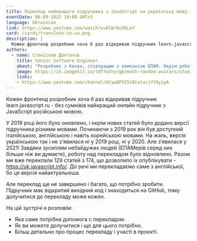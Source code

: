 ```yaml
---
title: Переклад найкращого підручника з JavaScript на українську мову.
eventDate: 06-09-2022 18:00 GMT+3
language: Ukrainian
link: https://www.youtube.com/watch?v=DlWrKu56LeY
card: /cards/translate-to-ua.png
description: |
  Кожен фронтенд розробник хоча б раз відкривав підручник learn.javascript.ru - без сумнівів найкращий онлайн підручник з JavaScript російською мовою. У 2019 році його було оновлено, і окрім нових статей було додано версії підручника різними мовами. Починаючи з 2019 рок він був доступний італійською, англійською і навіть корейською мовами. На жаль, версія українською так і не з'явилася ні у 2019 році, ні у 2020. Але з’явилася у 2021! Завдяки зусиллям небайдужих людей (ЕПАМерів серед них більше ніж ви думаєте), роботу над перекладом було відновлено. Разом ми вже переклали 129 статей з 174, що дозволило їх опублікувати - https://uk.javascript.info/. До речі ми перекладаємо саме з англійської, бо ця версія найактуальніша. Але переклад ще не завершено і багато, що потрібно зробити. Підручник має відкритий вихідний код і знаходиться на GitHub, тому долучитися до перекладу може кожен.
authors:
  - name: Станіслав Долгачов
    title: Senior Software Engineer
    about: "Розробник з Києва, співпрацюю з компанією ЕПАМ. Окрім роботи на проєктах займаюсь створенням навчальних програм. Моє гасло у: нормально робиш - нормально буде."
    image: https://ik.imagekit.io/tdf7wfnyrgb/math-random-avatars/stanislav-dolgachov_OIAJw94gv.png?updatedAt=1654521432267&tr=w-200,h-200,fo-face
    links:
    - https://www.youtube.com/channel/UCyw8PVI5iQtxtucjYY4yiyA
---
```


Кожен фронтенд розробник хоча б раз відкривав підручник learn.javascript.ru - без сумнівів найкращий онлайн підручник з JavaScript російською мовою.

У 2019 році його було оновлено, і окрім нових статей було додано версії підручника різними мовами. Починаючи з 2019 рок він був доступний італійською, англійською і навіть корейською мовами. На жаль, версія українською так і не з'явилася ні у 2019 році, ні у 2020. Але з’явилася у 2021! Завдяки зусиллям небайдужих людей (ЕПАМерів серед них більше ніж ви думаєте), роботу над перекладом було відновлено. Разом ми вже переклали 129 статей з 174, що дозволило їх опублікувати - https://uk.javascript.info/. До речі ми перекладаємо саме з англійської, бо ця версія найактуальніша.

Але переклад ще не завершено і багато, що потрібно зробити. Підручник має відкритий вихідний код і знаходиться на GitHub, тому долучитися до перекладу може кожен.

На цій зустрічі я розповім:
- Яка саме потрібна допомога с перекладом.
- Як ви можете долучитися і що для цього потрібно.
- Більш детально про процес перекладу і участі в проєкті. 
